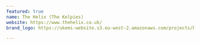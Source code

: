 ```yaml
---
featured: true
name: The Helix (The Kelpies)
website: https://www.thehelix.co.uk/
brand_logo: https://ukemi-website.s3.eu-west-2.amazonaws.com/projects/helix-kelpies.jpg

---
```

